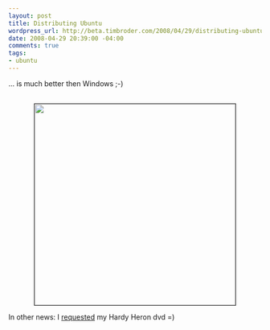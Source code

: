 ```yaml
--- 
layout: post
title: Distributing Ubuntu
wordpress_url: http://beta.timbroder.com/2008/04/29/distributing-ubuntu/
date: 2008-04-29 20:39:00 -04:00
comments: true
tags: 
- ubuntu
---
```

... is much better then Windows ;-)<br /><br />

<a onblur="try {parent.deselectBloggerImageGracefully();} catch(e) {}" href="http://farm3.static.flickr.com/2031/2428594983_fe30642b19_o.jpg"><img style="display:block; margin:0px auto 10px; text-align:center;cursor:pointer; cursor:hand;width: 400px;" src="http://farm3.static.flickr.com/2031/2428594983_fe30642b19_o.jpg" border="1" alt="" /></a>

In other news: I <a href="https://shipit.ubuntu.com/">requested</a> my Hardy Heron dvd =)
